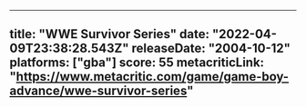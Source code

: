 
---
title: "WWE Survivor Series"
date: "2022-04-09T23:38:28.543Z"
releaseDate: "2004-10-12"
platforms: ["gba"]
score: 55
metacriticLink: "https://www.metacritic.com/game/game-boy-advance/wwe-survivor-series"
---
